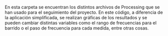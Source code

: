 En esta carpeta se encuentran los distintos archivos de Processing que se han usado para el seguimiento del proyecto. En este código, a diferencia de la aplicación simplificada, se realizan gráficas de los resultados y se pueden cambiar distintas variables como el rango de frecuencias para el barrido o el paso de frecuencia para cada medida, entre otras cosas.
